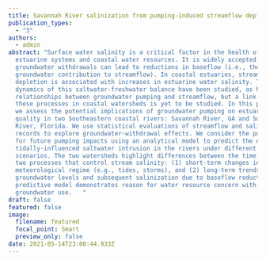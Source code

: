 ```yaml
---
title: Savannah River salinization from pumping-induced streamflow depletion
publication_types:
  - "3"
authors:
  - admin
abstract: "Surface water salinity is a critical factor in the health of
  estuarine systems and coastal water resources. It is widely accepted that
  groundwater withdrawals can lead to reductions in baseflow (i.e., the
  groundwater contribution to streamflow). In coastal estuaries, streamflow
  depletion is associated with increases in estuarine water salinity. The
  dynamics of this saltwater-freshwater balance have been studied, as have the
  relationships between groundwater pumping and streamflow, but a link between
  these processes in coastal watersheds is yet to be studied. In this project,
  we assess the potential implications of groundwater pumping on estuarine water
  quality in two Southeastern coastal rivers: Savannah River, GA and Suwanee
  River, Florida. We use statistical evaluations of streamflow and salinity
  records to explore groundwater-withdrawal effects. We consider the potential
  for future pumping impacts using an analytical model to predict the extent of
  tidally-influenced saltwater intrusion in the rivers under different
  scenarios. The two watersheds highlight differences between the time scales of
  two processes that control stream salinity: (1) short-term changes in the
  meteorological regime (e.g., tides, storms), and (2) long-term trends in
  groundwater levels and subsequent salinization due to baseflow reduction. The
  predictive model demonstrates reason for water resource concern with increased
  groundwater use.   "
draft: false
featured: false
image:
  filename: featured
  focal_point: Smart
  preview_only: false
date: 2021-05-14T23:08:44.933Z
---
```

